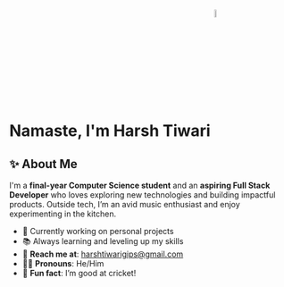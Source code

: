 # Namaste, I'm Harsh Tiwari <a href="https://harsh09tiwari.netlify.app"><img src="https://raw.githubusercontent.com/shar-mayank/shar-mayank/main/stuff/namaste.gif" width="6%" style="vertical-align: bottom;"></a>

## ✨ About Me  

I'm a **final-year Computer Science student** and an **aspiring Full Stack Developer** who loves exploring new technologies and building impactful products. Outside tech, I’m an avid music enthusiast and enjoy experimenting in the kitchen.  

- 🌱 Currently working on personal projects  
- 📚 Always learning and leveling up my skills  
- 📧 **Reach me at**: [harshtiwarigips@gmail.com](mailto:harshtiwarigips@gmail.com)  
- 🙋‍♂️ **Pronouns**: He/Him  
- 🏏 **Fun fact**: I’m good at cricket!  
